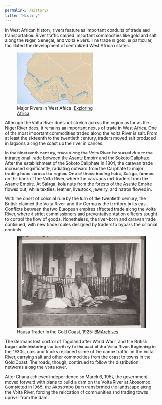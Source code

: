 ```yaml
---
permalink: /history/
title: "History"
---
```


In West African history, rivers feature as important conduits of trade and transportation. River traffic carried important commodities like gold and salt along the Niger, Senegal, and Volta Rivers. The trade in gold, in particular, facilitated the development of centralized West African states.

<figure style="width: 250px" class="align-left">
  <img src="../assets/images/west-africa-rivers.jpg" alt="Major Rivers in West Africa">
  <figcaption>Major Rivers in West Africa: <a href="http://exploringafrica.matrix.msu.edu/curriculum/unit-four/module-seventeen-activity-two/">Exploring Africa</a>.</figcaption>
</figure>

Although the Volta River does not stretch across the region as far as the Niger River does, it remains an important nexus of trade in West Africa. One of the most important commodities traded along the Volta River is salt. From at least the sixteenth to the twentieth century, traders moved salt produced in lagoons along the coast up the river in canoes.

In the nineteenth century, trade along the Volta River increased due to the intraregional trade between the Asante Empire and the Sokoto Caliphate. After the establishment of the Sokoto Caliphate in 1804, the caravan trade increased significantly, radiating outward from the Caliphate to major trading hubs across the region. One of these trading hubs, Salaga, formed on the bank of the Volta River, where the caravans met traders from the Asante Empire. At Salaga, kola nuts from the forests of the Asante Empire flowed out, while textiles, leather, livestock, jewelry, and natron flowed in.

With the onset of colonial rule by the turn of the twentieth century, the British claimed the Volta River, and the Germans the territory to its east. Conflicts between the two European empires affected trade along the Volta River, where district commissioners and preventative station officers sought to control the flow of goods. Nonetheless, the river-born and caravan trade continued, with new trade routes designed by traders to bypass the colonial controls.

<figure class="align-center">
  <img src="../assets/images/hausa-trader.jpg" alt="Hausa Trader in the Gold Coast">
  <figcaption>Hausa Trader in the Gold Coast, 1925: <a href="http://www.bmarchives.org/items/show/57785">BMArchives</a>.</figcaption>
</figure>

The Germans lost control of Togoland after World War I, and the British began administering the territory to the east of the Volta River. Beginning in the 1930s, cars and trucks replaced some of the canoe traffic on the Volta River, carrying salt and other commodities from the coast to towns in the Gold Coast. The roads, though, continued to follow the distribution networks along the Volta River.

After Ghana achieved independence on March 6, 1957, the government moved forward with plans to build a dam on the Volta River at Akosombo. Completed in 1965, the Akosombo Dam transformed the landscape along the Volta River, forcing the relocation of communities and trading towns upriver from the dam.
